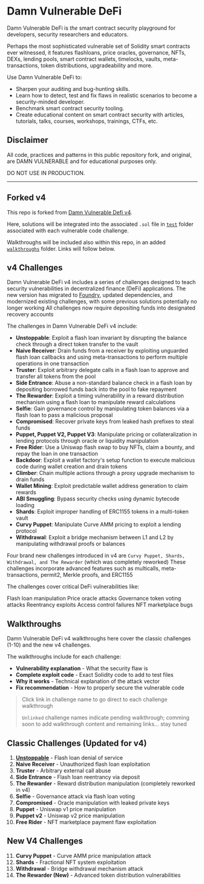 # Damn Vulnerable DeFi

Damn Vulnerable DeFi is _the_ smart contract security playground for developers, security researchers and educators.

Perhaps the most sophisticated vulnerable set of Solidity smart contracts ever witnessed, it features flashloans, price oracles, governance, NFTs, DEXs, lending pools, smart contract wallets, timelocks, vaults, meta-transactions, token distributions, upgradeability and more.

Use Damn Vulnerable DeFi to:

- Sharpen your auditing and bug-hunting skills.
- Learn how to detect, test and fix flaws in realistic scenarios to become a security-minded developer.
- Benchmark smart contract security tooling.
- Create educational content on smart contract security with articles, tutorials, talks, courses, workshops, trainings, CTFs, etc. 

## Disclaimer

All code, practices and patterns in this public repository fork, and original, are DAMN VULNERABLE and for educational purposes only. 

DO NOT USE IN PRODUCTION. 

---

## Forked v4

This repo is forked from [Damn Vulnerable Defi v4](https://github.com/theredguild/damn-vulnerable-defi).

Here, solutions will be integrated into the associated `.sol` file in [`test`](https://github.com/0x71pp17/damn-vulnerable-defi/tree/master/test) folder associated with each vulnerable code challenge.

Walkthroughs will be included also within this repo, in an added [`walkthroughs`](https://github.com/0x71pp17/damn-vulnerable-defi/tree/master/walkthroughs) folder. Links will follow below.


## v4 Challenges

Damn Vulnerable DeFi v4 includes a series of challenges designed to teach security vulnerabilities in decentralized finance (DeFi) applications. The new version has migrated to [Foundry](https://getfoundry.sh), updated dependencies, and modernized existing challenges, with some previous solutions potentially no longer working All challenges now require depositing funds into designated recovery accounts

The challenges in Damn Vulnerable DeFi v4 include:

- **Unstoppable**: Exploit a flash loan invariant by disrupting the balance check through a direct token transfer to the vault
- **Naive Receiver**: Drain funds from a receiver by exploiting unguarded flash loan callbacks and using meta-transactions to perform multiple operations in one transaction
- **Truster**: Exploit arbitrary delegate calls in a flash loan to approve and transfer all tokens from the pool
- **Side Entrance**: Abuse a non-standard balance check in a flash loan by depositing borrowed funds back into the pool to fake repayment
- **The Rewarder**: Exploit a timing vulnerability in a reward distribution mechanism using a flash loan to manipulate reward calculations
- **Selfie**: Gain governance control by manipulating token balances via a flash loan to pass a malicious proposal
- **Compromised**: Recover private keys from leaked hash prefixes to steal funds
- **Puppet, Puppet V2, Puppet V3**: Manipulate pricing or collateralization in lending protocols through oracle or liquidity manipulation
- **Free Rider**: Use a Uniswap flash swap to buy NFTs, claim a bounty, and repay the loan in one transaction
- **Backdoor**: Exploit a wallet factory's setup function to execute malicious code during wallet creation and drain tokens
- **Climber**: Chain multiple actions through a proxy upgrade mechanism to drain funds
- **Wallet Mining**: Exploit predictable wallet address generation to claim rewards
- **ABI Smuggling**: Bypass security checks using dynamic bytecode loading
- **Shards**: Exploit improper handling of ERC1155 tokens in a multi-token vault
- **Curvy Puppet**: Manipulate Curve AMM pricing to exploit a lending protocol
- **Withdrawal**: Exploit a bridge mechanism between L1 and L2 by manipulating withdrawal proofs or balances

Four brand new challenges introduced in v4 are `Curvy Puppet, Shards, Withdrawal, and The Rewarder` (which was completely reworked) These challenges incorporate advanced features such as multicalls, meta-transactions, permit2, Merkle proofs, and ERC1155

The challenges cover critical DeFi vulnerabilities like:

Flash loan manipulation
Price oracle attacks
Governance token voting attacks
Reentrancy exploits
Access control failures
NFT marketplace bugs 


## Walkthroughs

Damn Vulnerable DeFi v4 walkthroughs here cover the classic challenges (1-10) and the new v4 challenges. 

The walkthroughs include for each challenge:

- **Vulnerability explanation** - What the security flaw is
- **Complete exploit code** - Exact Solidity code to add to test files
- **Why it works** - Technical explanation of the attack vector
- **Fix recommendation** - How to properly secure the vulnerable code

> Click link in challenge name to go direct to each challenge walkthrough
>
> `Unlinked` challenge names indicate pending walkthrough; comming soon to add walkthrough content and remaining links... stay tuned

## Classic Challenges (Updated for v4)
1. [**Unstoppable**](https://github.com/0x71pp17/damn-vulnerable-defi/blob/master/walkthroughs/Unstoppable.md) - Flash loan denial of service
2. **Naive Receiver** - Unauthorized flash loan exploitation
3. **Truster** - Arbitrary external call abuse
4. **Side Entrance** - Flash loan reentrancy via deposit
5. **The Rewarder** - Reward distribution manipulation (completely reworked in v4)
6. **Selfie** - Governance attack via flash loan voting
7. **Compromised** - Oracle manipulation with leaked private keys
8. **Puppet** - Uniswap v1 price manipulation
9. **Puppet v2** - Uniswap v2 price manipulation
10. **Free Rider** - NFT marketplace payment flaw exploitation

## New V4 Challenges
11. **Curvy Puppet** - Curve AMM price manipulation attack
12. **Shards** - Fractional NFT system exploitation
13. **Withdrawal** - Bridge withdrawal mechanism attack
14. **The Rewarder (New)** - Advanced token distribution vulnerabilities
